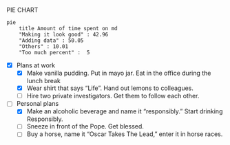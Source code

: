 PIE CHART


```mermaid
pie
    title Amount of time spent on md
    "Making it look good" : 42.96
    "Adding data" : 50.05
    "Others" : 10.01
    "Too much percent" :  5
```



- [X] Plans at work
    * [X] Make vanilla pudding. Put in mayo jar. Eat in the office during the lunch break
    * [X] Wear shirt that says “Life”. Hand out lemons to colleagues.
    * [ ] Hire two private investigators. Get them to follow each other.
- [ ] Personal plans
    * [X] Make an alcoholic beverage and name it “responsibly.” Start drinking Responsibly.
    * [ ] Sneeze in front of the Pope. Get blessed.
    * [ ] Buy a horse, name it “Oscar Takes The Lead,” enter it in horse races.
